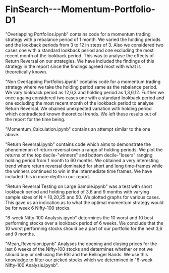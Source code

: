 # FinSearch---Momentum-Portfolio-D1

"Overlapping Portfolios.ipynb" contains code for a momentum trading strategy with a rebalance period of 1 month. We varied the holding periods and the lookback periods from 3 to 12 
in steps of 3. Also we considered two cases one with a standard lookback period and one excluding the most recent month of the lookback period. This was to analyse the effects 
of Return Reversal on our strategies. We have included the findings of this strategy in the report since the findings agreed most with what is theoretically known.

"Non Overlapping Portfolios.ipynb" contains code for a momentum trading strategy where we take the holding period same as the rebalance period. We vary lookback period as 12,6,3
and holding period as 1,3,6,12. Further we once againg considered two cases one with a standard lookback period and one excluding the most recent month of the lookback period to 
analyse Return Reversal. We obained unexpected variation with holding period which contradicted known theoretical trends. We left these results out of the report for the time
being.

"Momentum_Calculation.ipynb" contains an attempt similar to the one above.

"Return Reversal.ipynb" contains code which aims to demonstrate the phenomenon of return reversal over a range of holding periods. We plot the returns of the top decile-"winners"
and bottom decile-"losers" ranging holding period from 1 month to 60 months. We obtained a very interesting trend where return reversal dominated for short and long time-frames 
while the winners continued to win in the intermediate time frames. We have included this in more depth in our report.

"Return Reversal Testing on Large Sample.ipynb" was a test with short lookback period and holding period of 3,6 and 9 months with varying sample sizes of N = 10,20,25 and 50. We plotted graphs for various cases. This gave us an indication as to what the optimal momentum strategy would be for week 6 Nifty-100 stocks.

"6-week Nifty-100 Analysis.ipynb" determines the 10 worst and 10 best performing stocks over a lookback period of 6 weeks. We conclude that the 10 worst performing stocks should be a part of our portfolio for the next 3,6 and 9 months.

"Mean_Reversion.ipynb" Analyses the opening and closing prices for the last 6 weeks of the Nifty-100 stocks and determines whether or not we should buy or sell using the  RSI and the Bellinger Bands. We use this knowledge to filter our picked stocks which we determined in "6-week Nifty-100 Analysis.ipynb".
